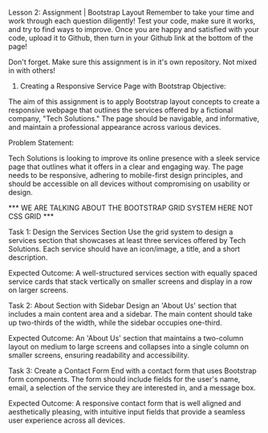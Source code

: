 Lesson 2: Assignment | Bootstrap Layout
Remember to take your time and work through each question diligently! Test your code, make sure it works, and try to find ways to improve. Once you are happy and satisfied with your code, upload it to Github, then turn in your Github link at the bottom of the page!

Don't forget. Make sure this assignment is in it's own repository. Not mixed in with others!

1. Creating a Responsive Service Page with Bootstrap
Objective:

The aim of this assignment is to apply Bootstrap layout concepts to create a responsive webpage that outlines the services offered by a fictional company, "Tech Solutions." The page should be navigable, and informative, and maintain a professional appearance across various devices.

Problem Statement:

Tech Solutions is looking to improve its online presence with a sleek service page that outlines what it offers in a clear and engaging way. The page needs to be responsive, adhering to mobile-first design principles, and should be accessible on all devices without compromising on usability or design.

*** WE ARE TALKING ABOUT THE BOOTSTRAP GRID SYSTEM HERE NOT CSS GRID ***

Task 1: Design the Services Section Use the grid system to design a services section that showcases at least three services offered by Tech Solutions. Each service should have an icon/image, a title, and a short description.

Expected Outcome: A well-structured services section with equally spaced service cards that stack vertically on smaller screens and display in a row on larger screens.



Task 2: About Section with Sidebar Design an 'About Us' section that includes a main content area and a sidebar. The main content should take up two-thirds of the width, while the sidebar occupies one-third.

Expected Outcome: An 'About Us' section that maintains a two-column layout on medium to large screens and collapses into a single column on smaller screens, ensuring readability and accessibility.

Task 3: Create a Contact Form End with a contact form that uses Bootstrap form components. The form should include fields for the user's name, email, a selection of the service they are interested in, and a message box.

Expected Outcome: A responsive contact form that is well aligned and aesthetically pleasing, with intuitive input fields that provide a seamless user experience across all devices.
